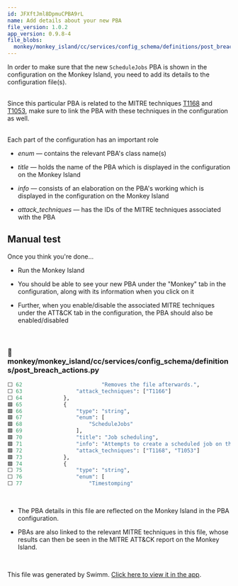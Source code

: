 ```yaml
---
id: JFXftJml8DpmuCPBA9rL
name: Add details about your new PBA
file_version: 1.0.2
app_version: 0.9.8-4
file_blobs:
  monkey/monkey_island/cc/services/config_schema/definitions/post_breach_actions.py: f1fe0f6f26030f3e9893bf63df97dd59d3837672
---
```


In order to make sure that the new `ScheduleJobs` PBA is shown in the configuration on the Monkey Island, you need to add its details to the configuration file(s). <br><br>

Since this particular PBA is related to the MITRE techniques [T1168](https://attack.mitre.org/techniques/T1168) and [T1053](https://attack.mitre.org/techniques/T1053), make sure to link the PBA with these techniques in the configuration as well. <br><br>

Each part of the configuration has an important role

*   _enum_ — contains the relevant PBA's class name(s)
    
*   _title_ — holds the name of the PBA which is displayed in the configuration on the Monkey Island
    
*   _info_ — consists of an elaboration on the PBA's working which is displayed in the configuration on the Monkey Island
    
*   _attack\_techniques_ — has the IDs of the MITRE techniques associated with the PBA
    

## Manual test

Once you think you're done...

*   Run the Monkey Island
    
*   You should be able to see your new PBA under the "Monkey" tab in the configuration, along with its information when you click on it
    
*   Further, when you enable/disable the associated MITRE techniques under the ATT&CK tab in the configuration, the PBA should also be enabled/disabled

<br/>



<!-- NOTE-swimm-snippet: the lines below link your snippet to Swimm -->
### 📄 monkey/monkey_island/cc/services/config_schema/definitions/post_breach_actions.py
```python
⬜ 62                         "Removes the file afterwards.",
⬜ 63                 "attack_techniques": ["T1166"]
⬜ 64             },
🟩 65             {
🟩 66                 "type": "string",
🟩 67                 "enum": [
🟩 68                     "ScheduleJobs"
🟩 69                 ],
🟩 70                 "title": "Job scheduling",
🟩 71                 "info": "Attempts to create a scheduled job on the system and remove it.",
🟩 72                 "attack_techniques": ["T1168", "T1053"]
🟩 73             },
🟩 74             {
⬜ 75                 "type": "string",
⬜ 76                 "enum": [
⬜ 77                     "Timestomping"
```

<br/>

*   The PBA details in this file are reflected on the Monkey Island in the PBA configuration.
    
*   PBAs are also linked to the relevant MITRE techniques in this file, whose results can then be seen in the MITRE ATT&CK report on the Monkey Island.

<br/>

This file was generated by Swimm. [Click here to view it in the app](https://app.swimm.io/repos/Z2l0aHViJTNBJTNBYmFja2VuZC1zd2ltbSUzQSUzQXJpY2FyZG9sb3Blemc=/docs/JFXftJml8DpmuCPBA9rL).